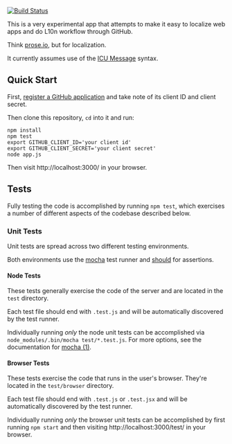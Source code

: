 [![Build Status](https://travis-ci.org/toolness/github-l10n-fun.svg?branch=master)](https://travis-ci.org/toolness/github-l10n-fun)

This is a very experimental app that attempts to make
it easy to localize web apps and do L10n workflow through GitHub.

Think [prose.io](http://prose.io/), but for localization.

It currently assumes use of the [ICU Message][] syntax.

## Quick Start

First, [register a GitHub application][github_register] and take
note of its client ID and client secret.

Then clone this repository, `cd` into it and run:

```
npm install
npm test
export GITHUB_CLIENT_ID='your client id'
export GITHUB_CLIENT_SECRET='your client secret'
node app.js
```

Then visit http://localhost:3000/ in your browser.

## Tests

Fully testing the code is accomplished by running `npm test`,
which exercises a number of different aspects of the
codebase described below.

### Unit Tests

Unit tests are spread across two different testing
environments.

Both environments use the [mocha][] test runner and [should][]
for assertions.

#### Node Tests

These tests generally exercise the code of the server and are
located in the `test` directory.

Each test file should end with `.test.js` and will be automatically
discovered by the test runner.

Individually running *only* the node unit tests can be accomplished
via `node_modules/.bin/mocha test/*.test.js`. For more options,
see the documentation for [mocha (1)][].

#### Browser Tests

These tests exercise the code that runs in the user's browser. They're
located in the `test/browser` directory.

Each test file should end with `.test.js` or `.test.jsx` and will be
automatically discovered by the test runner.

Individually running *only* the browser unit tests can be accomplished
by first running `npm start` and then visiting http://localhost:3000/test/
in your browser.



[ICU Message]: http://formatjs.io/guides/message-syntax/
[github_register]: https://github.com/settings/applications/new
[mocha]: http://mochajs.org/
[mocha (1)]: http://mochajs.org/#usage
[should]: https://www.npmjs.com/package/should
